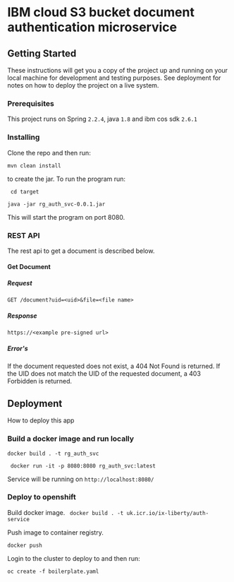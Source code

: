 # IBM cloud S3 bucket document authentication microservice

## Getting Started

These instructions will get you a copy of the project up and running on your local machine for development and testing purposes. See deployment for notes on how to deploy the project on a live system.

### Prerequisites

This project runs on Spring ```2.2.4```, java ```1.8``` and ibm cos sdk ```2.6.1```

### Installing

Clone the repo and then run:

```mvn clean install```

to create the jar. To run the program run:

``` cd target```

```java -jar rg_auth_svc-0.0.1.jar```

This will start the program on port 8080. 

### REST API
 The rest api to get a document is described below.
 
#### Get Document

##### Request
  
 ```GET /document?uid=<uid>&file=<file name>```
 
##### Response
 
```https://<example pre-signed url>```

##### Error's

If the document requested does not exist, a 404 Not Found is returned.
If the UID does not match the UID of the requested document, a 403 Forbidden is returned.

## Deployment

How to deploy this app

### Build a docker image and run locally

```docker build . -t rg_auth_svc```

``` docker run -it -p 8080:8080 rg_auth_svc:latest```

Service will be running on ```http://localhost:8080/```

### Deploy to openshift

Build docker image.
``` docker build . -t uk.icr.io/ix-liberty/auth-service```

Push image to container registry.

```docker push```

Login to the cluster to deploy to and then run:

```oc create -f boilerplate.yaml```